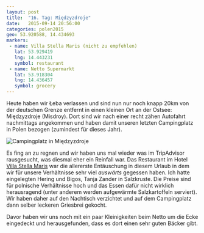 ```yaml
---
layout: post
title:  "16. Tag: Międzyzdroje"
date:   2015-09-14 20:56:00
categories: polen2015
geo: 53.920588, 14.434693
markers:
 - name: Villa Stella Maris (nicht zu empfehlen)
   lat: 53.929419
   lng: 14.443231
   symbol: restaurant
 - name: Netto Supermarkt
   lat: 53.918304
   lng: 14.436457
   symbol: grocery
---
```


Heute haben wir Łeba verlassen und sind nun nur noch knapp 20km von der deutschen Grenze entfernt in
einen kleinen Ort an der Ostsee: Międzyzdroje (Misdroy). Dort sind wir nach einer recht zähen Autofahrt nachmittags
angekommen und haben damit unseren letzten Campingplatz in Polen bezogen (zumindest für dieses Jahr). 

![Campingplatz in Międzyzdroje](https://pbs.twimg.com/media/CO33DXTWIAA_NP1.jpg:orig)

Es fing an zu
regnen und wir haben uns mal wieder was im TripAdvisor rausgesucht, was diesmal eher ein Reinfall war. Das Restaurant
im Hotel [Villa Stella Maris](http://www.villa-stella-maris.pl/) war die allererste Entäuschung in diesem Urlaub in dem
wir für unsere Verhältnisse sehr viel *auswärts* gegessen haben. Ich hatte eingelegten Hering und Bigos, Tanja Zander
in Salzkruste. Die Preise sind für polnische Verhältnisse hoch und das Essen dafür nicht wirklich herausragend (unter 
anderem werden aufgewärmte Salzkartoffeln serviert). Wir haben daher auf den Nachtisch verzichtet und auf dem 
Campingplatz dann selber leckeren Griesbrei gekocht.

Davor haben wir uns noch mit ein paar Kleinigkeiten beim Netto um die Ecke eingedeckt und herausgefunden, dass es dort
einen sehr guten Bäcker gibt.
